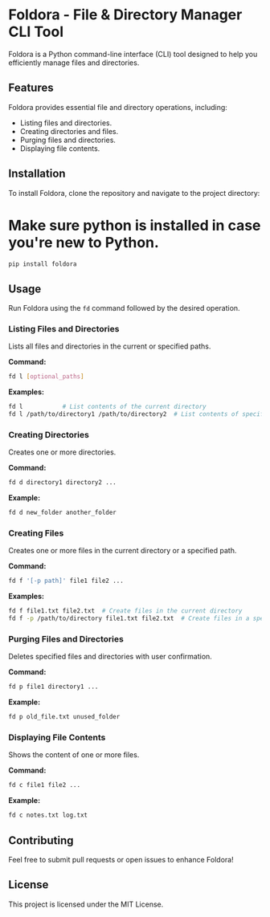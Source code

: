 # Foldora - File & Directory Manager CLI Tool

Foldora is a Python command-line interface (CLI) tool designed to help you efficiently manage files and directories.

## Features

Foldora provides essential file and directory operations, including:

- Listing files and directories.
- Creating directories and files.
- Purging files and directories.
- Displaying file contents.

## Installation

To install Foldora, clone the repository and navigate to the project directory:
# Make sure python is installed in case you're new to Python.

```sh
pip install foldora
```

## Usage

Run Foldora using the `fd` command followed by the desired operation.

### Listing Files and Directories
Lists all files and directories in the current or specified paths.

**Command:**
```sh
fd l [optional_paths]
```

**Examples:**
```sh
fd l           # List contents of the current directory
fd l /path/to/directory1 /path/to/directory2  # List contents of specific directories
```

### Creating Directories
Creates one or more directories.

**Command:**
```sh
fd d directory1 directory2 ...
```

**Example:**
```sh
fd d new_folder another_folder
```

### Creating Files
Creates one or more files in the current directory or a specified path.

**Command:**
```sh
fd f '[-p path]' file1 file2 ...
```

**Examples:**
```sh
fd f file1.txt file2.txt  # Create files in the current directory
fd f -p /path/to/directory file1.txt file2.txt  # Create files in a specified directory
```

### Purging Files and Directories
Deletes specified files and directories with user confirmation.

**Command:**
```sh
fd p file1 directory1 ...
```

**Example:**
```sh
fd p old_file.txt unused_folder
```

### Displaying File Contents
Shows the content of one or more files.

**Command:**
```sh
fd c file1 file2 ...
```

**Example:**
```sh
fd c notes.txt log.txt
```

## Contributing
Feel free to submit pull requests or open issues to enhance Foldora!

## License
This project is licensed under the MIT License.
